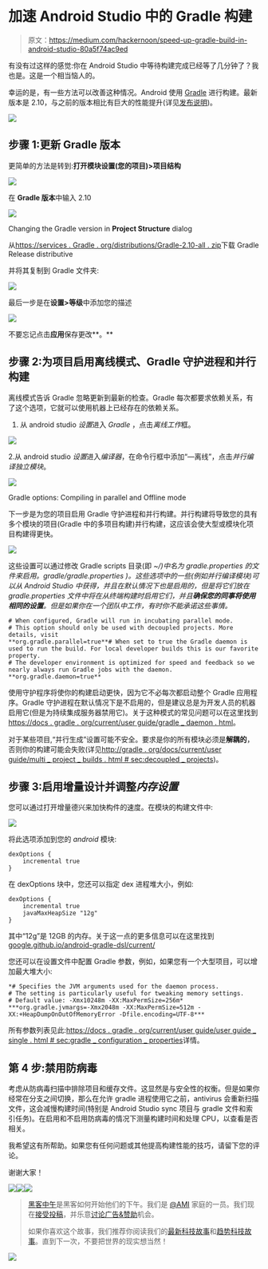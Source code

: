 # 加速 Android Studio 中的 Gradle 构建

> 原文：<https://medium.com/hackernoon/speed-up-gradle-build-in-android-studio-80a5f74ac9ed>

有没有过这样的感觉:你在 Android Studio 中等待构建完成已经等了几分钟了？我也是。这是一个相当恼人的。

幸运的是，有一些方法可以改善这种情况。Android 使用 [Gradle](https://hackernoon.com/tagged/gradle) 进行构建。最新版本是 2.10，与之前的版本相比有巨大的性能提升(详见[发布说明](https://docs.gradle.org/current/release-notes))。

![](img/688e2da3686e0e9333370361a907a471.png)

## 步骤 1:更新 Gradle 版本

更简单的方法是转到:**打开模块设置(您的项目)>项目结构**

![](img/3d15f6936809a7c0caec93878e803512.png)

在 **Gradle 版本**中输入 2.10

![](img/37fc1cf3c8d48e89d5b75000cbf29a2c.png)

Changing the Gradle version in **Project Structure** dialog

从[https://services . Gradle . org/distributions/Gradle-2.10-all . zip](https://services.gradle.org/distributions/gradle-2.10-all.zip)下载 Gradle Release distributive

并将其复制到 Gradle 文件夹:

![](img/16934897a22f1791dc55e1d7ce012505.png)

最后一步是在**设置>等级**中添加您的描述

![](img/733184332b0731be59fe963c5030fd92.png)

不要忘记点击**应用**保存更改**。**

## 步骤 2:为项目启用离线模式、Gradle 守护进程和并行构建

离线模式告诉 Gradle 忽略更新到最新的检查。Gradle 每次都要求依赖关系，有了这个选项，它就可以使用机器上已经存在的依赖关系。

1.  从 android studio *设置*进入 *Gradle* ，点击*离线工作*框。

![](img/db205b788b819ba31db026a81ceba249.png)

2.从 android studio *设置*进入*编译器*，在命令行框中添加“—离线”，点击*并行编译独立模块*。

![](img/1fb05d877b7e5c6293f262c40af27646.png)

Gradle options: Compiling in parallel and Offline mode

下一步是为您的项目启用 Gradle 守护进程和并行构建。并行构建将导致您的具有多个模块的项目(Gradle 中的多项目构建)并行构建，这应该会使大型或模块化项目构建得更快。

![](img/af601c598510622f56c83e8b2a41dbc1.png)

这些设置可以通过修改 Gradle scripts 目录(即 *~/)中名为 *gradle.properties 的文件来启用。gradle/gradle.properties* )。这些选项中的一些(例如并行编译模块)可以从 Android Studio 中获得，并且在默认情况下也是启用的，但是将它们放在 *gradle.properties* 文件中将在从终端构建时启用它们，并且**确保您的同事将使用相同的设置**。但是如果你在一个团队中工作，有时你不能承诺这些事情。*

```
# When configured, Gradle will run in incubating parallel mode.
# This option should only be used with decoupled projects. More details, visit
**org.gradle.parallel=true**# When set to true the Gradle daemon is used to run the build. For local developer builds this is our favorite property.
# The developer environment is optimized for speed and feedback so we nearly always run Gradle jobs with the daemon.
**org.gradle.daemon=true**
```

使用守护程序将使你的构建启动更快，因为它不必每次都启动整个 Gradle 应用程序。Gradle 守护进程在默认情况下是不启用的，但是建议总是为开发人员的机器启用它(但是为持续集成服务器禁用它)。关于这种模式的常见问题可以在这里找到[https://docs . gradle . org/current/user guide/gradle _ daemon . html](https://docs.gradle.org/current/userguide/gradle_daemon.html)。

对于某些项目,“并行生成”设置可能不安全。要求是你的所有模块必须是**解耦的**，否则你的构建可能会失败(详见[http://gradle . org/docs/current/user guide/multi _ project _ builds . html # sec:decoupled _ projects](http://gradle.org/docs/current/userguide/multi_project_builds.html#sec:decoupled_projects))。

## 步骤 3:启用增量设计并调整*内存设置*

您可以通过打开增量德兴来加快构件的速度。在模块的构建文件中:

![](img/954c5da33d49ca0f98ca849b533de41f.png)

将此选项添加到您的 *android* 模块:

```
dexOptions {
    incremental true
}
```

在 dexOptions 块中，您还可以指定 dex 进程堆大小，例如:

```
dexOptions {
    incremental true
    javaMaxHeapSize "12g"
}
```

其中“12g”是 12GB 的内存。关于这一点的更多信息可以在这里找到[google.github.io/android-gradle-dsl/current/](http://google.github.io/android-gradle-dsl/current/com.android.build.gradle.internal.dsl.DexOptions.html#com.android.build.gradle.internal.dsl.DexOptions:javaMaxHeapSize)

您还可以在设置文件中配置 Gradle 参数，例如，如果您有一个大型项目，可以增加最大堆大小:

```
*# Specifies the JVM arguments used for the daemon process.
# The setting is particularly useful for tweaking memory settings.
# Default value: -Xmx10248m -XX:MaxPermSize=256m* ***org.gradle.jvmargs=-Xmx2048m -XX:MaxPermSize=512m -XX:+HeapDumpOnOutOfMemoryError -Dfile.encoding=UTF-8***
```

所有参数列表见此:[https://docs . gradle . org/current/user guide/user guide _ single . html # sec:gradle _ configuration _ properties](https://docs.gradle.org/current/userguide/userguide_single.html#sec:gradle_configuration_properties)详情。

## 第 4 步:禁用防病毒

考虑从防病毒扫描中排除项目和缓存文件。这显然是与安全性的权衡。但是如果你经常在分支之间切换，那么在允许 gradle 进程使用它之前，antivirus 会重新扫描文件，这会减慢构建时间(特别是 Android Studio sync 项目与 gradle 文件和索引任务)。在启用和不启用防病毒的情况下测量构建时间和处理 CPU，以查看是否相关。

我希望这有所帮助。如果您有任何问题或其他提高构建性能的技巧，请留下您的评论。

谢谢大家！

[![](img/50ef4044ecd4e250b5d50f368b775d38.png)](http://bit.ly/HackernoonFB)[![](img/979d9a46439d5aebbdcdca574e21dc81.png)](https://goo.gl/k7XYbx)[![](img/2930ba6bd2c12218fdbbf7e02c8746ff.png)](https://goo.gl/4ofytp)

> [黑客中午](http://bit.ly/Hackernoon)是黑客如何开始他们的下午。我们是 [@AMI](http://bit.ly/atAMIatAMI) 家庭的一员。我们现在[接受投稿](http://bit.ly/hackernoonsubmission)，并乐意[讨论广告&赞助](mailto:partners@amipublications.com)机会。
> 
> 如果你喜欢这个故事，我们推荐你阅读我们的[最新科技故事](http://bit.ly/hackernoonlatestt)和[趋势科技故事](https://hackernoon.com/trending)。直到下一次，不要把世界的现实想当然！

[![](img/be0ca55ba73a573dce11effb2ee80d56.png)](https://goo.gl/Ahtev1)